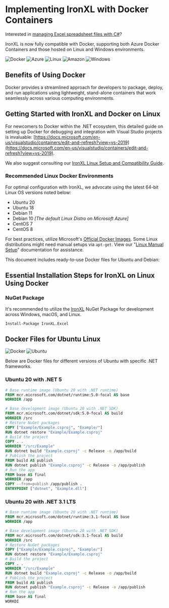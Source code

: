 # Implementing IronXL with Docker Containers

Interested in [managing Excel spreadsheet files with C#](https://ironsoftware.com/csharp/excel/)?

IronXL is now fully compatible with Docker, supporting both Azure Docker Containers and those hosted on Linux and Windows environments.

<div class="main-content__small-images-inline">
    <img src="https://img.icons8.com/color/96/000000/docker--v1.png" alt="Docker">
    <img src="https://img.icons8.com/fluency/96/000000/azure-1.png" alt="Azure">
    <img src="https://img.icons8.com/color/96/000000/linux--v1.png" alt="Linux">
    <img src="https://img.icons8.com/color/96/000000/amazon-web-services--v1.png" alt="Amazon">
    <img src="https://img.icons8.com/color/96/000000/windows-logo--v1.png" alt="Windows">
</div>

## Benefits of Using Docker

Docker provides a streamlined approach for developers to package, deploy, and run applications using lightweight, stand-alone containers that work seamlessly across various computing environments.

## Getting Started with IronXL and Docker on Linux

For newcomers to Docker within the .NET ecosystem, this detailed guide on setting up Docker for debugging and integration with Visual Studio projects is invaluable: [https://docs.microsoft.com/en-us/visualstudio/containers/edit-and-refresh?view=vs-2019](https://docs.microsoft.com/en-us/visualstudio/containers/edit-and-refresh?view=vs-2019).

We also suggest consulting our [IronXL Linux Setup and Compatibility Guide](https://ironsoftware.com/csharp/excel/how-to/linux/).

### Recommended Linux Docker Environments

For optimal configuration with IronXL, we advocate using the latest 64-bit Linux OS versions noted below:

* Ubuntu 20
* Ubuntu 18
* Debian 11
* Debian 10 _\[The default Linux Distro on Microsoft Azure\]_
* CentOS 7
* CentOS 8

For best practices, utilize Microsoft's [Official Docker Images](https://hub.docker.com/_/microsoft-dotnet-runtime/). Some Linux distributions might need manual setups via `apt-get`. View our "[Linux Manual Setup](https://ironsoftware.com/csharp/excel/how-to/linux/)" documentation for assistance.

This document includes ready-to-use Docker files for Ubuntu and Debian:

## Essential Installation Steps for IronXL on Linux Using Docker

### NuGet Package

It's recommended to utilize the [IronXL](https://www.nuget.org/packages/BarCode) NuGet Package for development across Windows, macOS, and Linux.
```shell
Install-Package IronXL.Excel
```
## Docker Files for Ubuntu Linux

<div class="main-content__small-images-inline">
    <img src="https://img.icons8.com/color/96/000000/docker--v1.png" alt="Docker"> 
    <img src="https://img.icons8.com/color/96/000000/ubuntu--v1.png" alt="Ubuntu">
</div>

Below are Docker files for different versions of Ubuntu with specific .NET frameworks.

### Ubuntu 20 with .NET 5

```dockerfile
# Base runtime image (Ubuntu 20 with .NET runtime)
FROM mcr.microsoft.com/dotnet/runtime:5.0-focal AS base
WORKDIR /app

# Base development image (Ubuntu 20 with .NET SDK)
FROM mcr.microsoft.com/dotnet/sdk:5.0-focal AS build
WORKDIR /src
# Restore NuGet packages
COPY ["Example/Example.csproj", "Example/"]
RUN dotnet restore "Example/Example.csproj"
# Build the project
COPY . .
WORKDIR "/src/Example"
RUN dotnet build "Example.csproj" -c Release -o /app/build
# Publish the project
FROM build AS publish
RUN dotnet publish "Example.csproj" -c Release -o /app/publish
# Run the app
FROM base AS final
WORKDIR /app
COPY --from=publish /app/publish .
ENTRYPOINT ["dotnet", "Example.dll"]
```

### Ubuntu 20 with .NET 3.1 LTS

```dockerfile
# Base runtime image (Ubuntu 20 with .NET runtime)
FROM mcr.microsoft.com/dotnet/runtime:3.1-focal AS base
WORKDIR /app

# Base development image (Ubuntu 20 with .NET SDK)
FROM mcr.microsoft.com/dotnet/sdk:3.1-focal AS build
WORKDIR /src
# Restore NuGet packages
COPY ["Example/Example.csproj", "Example/"]
RUN dotnet restore "Example/Example.csproj"
# Build the project
COPY . .
WORKDIR "/src/Example"
RUN dotnet build "Example.csproj" -c Release -o /app/build
# Publish the project
FROM build AS publish
RUN dotnet publish "Example.csproj" -c Release -o /app/publish
# Run the app
FROM base AS final
WORKDI